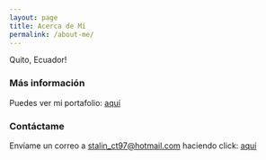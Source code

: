 ```yaml
---
layout: page
title: Acerca de Mí
permalink: /about-me/
---
```


Quito, Ecuador!

### Más información

Puedes ver mi portafolio: <a href="https://stalinmazaepn.github.io/stalinMaza/" target="_blank">aquí</a>

### Contáctame

Envíame un correo a stalin_ct97@hotmail.com haciendo click: [aquí](mailto:stalin_ct97@hotmail.com)
